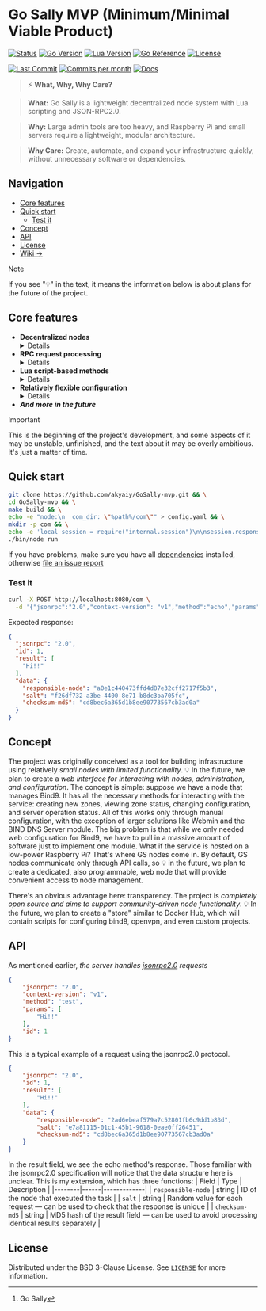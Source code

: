 # Go Sally MVP (Minimum/Minimal Viable Product)
[![Status](https://img.shields.io/badge/status-MVP-orange.svg)]()
[![Go Version](https://img.shields.io/badge/Go-1.24.6-informational)](https://go.dev/)
[![Lua Version](https://img.shields.io/badge/Lua-5.1-informational)](https://www.lua.org/manual/5.1/)
[![Go Reference](https://pkg.go.dev/badge/github.com/akyaiy/GoSally-mvp.svg)](https://pkg.go.dev/github.com/akyaiy/GoSally-mvp)
[![License](https://img.shields.io/badge/license-BSD--3--Clause-blue)](LICENSE)

[![Last Commit](https://img.shields.io/github/last-commit/akyaiy/GoSally-mvp)]()
[![Commits per month](https://img.shields.io/github/commit-activity/m/akyaiy/GoSally-mvp)]()
[![Docs](https://img.shields.io/badge/docs-wiki-blue)](https://github.com/akyaiy/GoSally-mvp/wiki)


> ⚡ **What, Why, Why Care?**

> **What:** Go Sally is a lightweight decentralized node system with Lua scripting and JSON-RPC2.0.

> **Why:** Large admin tools are too heavy, and Raspberry Pi and small servers require a lightweight, modular architecture.

> **Why Care:** Create, automate, and expand your infrastructure quickly, without unnecessary software or dependencies. 

## Navigation
* [Core features](#core-features)
* [Quick start](#quick-start)
  * [Test it](#test-it)
* [Concept](#concept)
* [API](#api)
* [License](#license)
* [Wiki →](https://github.com/akyaiy/GoSally-mvp/wiki)

> [!NOTE]
> If you see "💡" in the text, it means the information below is about plans for the future of the project.

## Core features
- **Decentralized nodes**<details>this means that *multiple GS[^1] nodes can be located on a single machine*, provided no attempt is made to disrupt, sabotage, or bypass the built-in protection mechanism against running a node under the same identifier as one already running in the system. Identification plays a role in node communication. 💡 In the future, we plan to create tools for conveniently building distributed systems using node identification.
**Why Care?** Multiple nodes on one machine allow testing, experimentation, and scaling small infrastructures without extra hardware or complex setup.</details>
- **RPC request processing**<details>the GS operates *using HTTP/https and the JSONRPC2.0 protocol.* Unlike gRPC, jsonrpc is extremely simple, allows for easy sending of requests from the browser, and does not require any additional code compilation. **Why Care?** Easy-to-use API means you can control nodes from anywhere, including lightweight web clients, without compiling extra code.</details>
- **Lua script-based methods**<details>*The gopher-lua library is used, providing full support for Lua 5.1.* scripts implement libraries for interacting with sessions (receiving parameters and sending responses), hashing, logging, and more. This allows you to quickly write business logic on the fly without touching the lower layers of abstraction, which also eliminates unnecessary compilation and the risk of breaking the codebase.
  Example of the "echo" method:
  ```lua
  local session = require("internal.session")
  -- import the internal library for interacting with sessions

  session.response.send(session.request.params.get())
  -- send everything passed in the parameters in response.
  ```
  **Why Care?** You can extend node behavior dynamically, write custom logic fast, and iterate without recompiling — perfect for experiments or automation.
  </details>
- **Relatively flexible configuration** <details>
you can configure the server port, address, name, node settings, and more. 💡 More settings are planned in the future. **Why Care?** Configure nodes for any environment, from Raspberry Pi to VPS, without touching the source code. obviously :)</details>
- ***And more in the future***

> [!IMPORTANT]
> This is the beginning of the project's development, and some aspects of it may be unstable, unfinished, and the text about it may be overly ambitious. It's just a matter of time.

## Quick start
```bash
git clone https://github.com/akyaiy/GoSally-mvp.git && \
cd GoSally-mvp && \
make build && \
echo -e "node:\n  com_dir: \"%path%/com\"" > config.yaml && \
mkdir -p com && \
echo -e 'local session = require("internal.session")\n\nsession.response.send(session.request.params.get())' > com/echo.lua && \
./bin/node run
```

If you have problems, make sure you have all [dependencies](https://github.com/akyaiy/GoSally-mvp/wiki/Getting-started#installing-dependencies) installed, otherwise [file an issue report](https://github.com/akyaiy/GoSally-mvp/issues)

### Test it
```bash
curl -X POST http://localhost:8080/com \
  -d '{"jsonrpc":"2.0","context-version": "v1","method":"echo","params":["Hi!!"],"id":1}'
```
Expected response:
```json
{
  "jsonrpc": "2.0",
  "id": 1,
  "result": [
    "Hi!!"
  ],
  "data": {
    "responsible-node": "a0e1c440473ffd4d87e32cff2717f5b3",
    "salt": "f26df732-a3be-4400-8e71-b8dc3ba705fc",
    "checksum-md5": "cd8bec6a365d1b8ee90773567cb3ad0a"
  }
}
```

## Concept
The project was originally conceived as a tool for building infrastructure using relatively *small nodes with limited functionality*. 💡 In the future, we plan to create a *web interface for interacting with nodes, administration, and configuration*. The concept is simple: suppose we have a node that manages Bind9. It has all the necessary methods for interacting with the service: creating new zones, viewing zone status, changing configuration, and server operation status. All of this works only through manual configuration, with the exception of larger solutions like Webmin and the BIND DNS Server module. The big problem is that while we only needed web configuration for Bind9, we have to pull in a massive amount of software just to implement one module. What if the service is hosted on a low-power Raspberry Pi? That's where GS nodes come in. By default, GS nodes communicate only through API calls, so 💡 in the future, we plan to create a dedicated, also programmable, web node that will provide convenient access to node management.

There's an obvious advantage here: transparency. The project is *completely open source and aims to support community-driven node functionality*. 💡 In the future, we plan to create a "store" similar to Docker Hub, which will contain scripts for configuring bind9, openvpn, and even custom projects.

## API
As mentioned earlier, *the server handles [jsonrpc2.0](https://www.jsonrpc.org/specification) requests*
```json
{
    "jsonrpc": "2.0",
    "context-version": "v1",
    "method": "test",
    "params": [
        "Hi!!"
    ],
    "id": 1
}
```
This is a typical example of a request using the jsonrpc2.0 protocol.
```json
{
    "jsonrpc": "2.0",
    "id": 1,
    "result": [
        "Hi!!"
    ],
    "data": {
        "responsible-node": "2ad6ebeaf579a7c52801fb6c9dd1b83d",
        "salt": "e7a81115-01c1-45b1-9618-0eae0ff26451",
        "checksum-md5": "cd8bec6a365d1b8ee90773567cb3ad0a"
    }
}
```
In the result field, we see the echo method's response. Those familiar with the jsonrpc2.0 specification will notice that the data structure here is unclear. This is my extension, which has three functions:
| Field | Type | Description |
|--------|------|-------------|
| `responsible-node` | string | ID of the node that executed the task |
| `salt` | string | Random value for each request — can be used to check that the response is unique |
| `checksum-md5` | string | MD5 hash of the result field — can be used to avoid processing identical results separately |

## License
Distributed under the BSD 3-Clause License. See [`LICENSE`](./LICENSE) for more information.

[^1]: Go Sally
